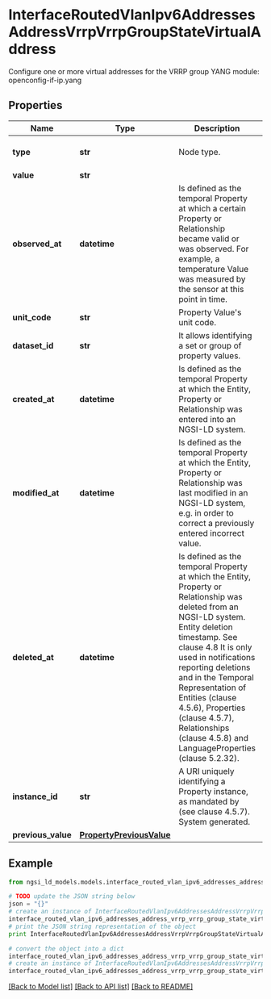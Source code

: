 # InterfaceRoutedVlanIpv6AddressesAddressVrrpVrrpGroupStateVirtualAddress

Configure one or more virtual addresses for the VRRP group  YANG module: openconfig-if-ip.yang 

## Properties

Name | Type | Description | Notes
------------ | ------------- | ------------- | -------------
**type** | **str** | Node type.  | [optional] [default to 'Property']
**value** | **str** |  | 
**observed_at** | **datetime** | Is defined as the temporal Property at which a certain Property or Relationship became valid or was observed. For example, a temperature Value was measured by the sensor at this point in time.  | [optional] 
**unit_code** | **str** | Property Value&#39;s unit code.  | [optional] 
**dataset_id** | **str** | It allows identifying a set or group of property values.  | [optional] 
**created_at** | **datetime** | Is defined as the temporal Property at which the Entity, Property or Relationship was entered into an NGSI-LD system.  | [optional] [readonly] 
**modified_at** | **datetime** | Is defined as the temporal Property at which the Entity, Property or Relationship was last modified in an NGSI-LD system, e.g. in order to correct a previously entered incorrect value.  | [optional] [readonly] 
**deleted_at** | **datetime** | Is defined as the temporal Property at which the Entity, Property or Relationship was deleted from an NGSI-LD system.  Entity deletion timestamp. See clause 4.8 It is only used in notifications reporting deletions and in the Temporal Representation of Entities (clause 4.5.6), Properties (clause 4.5.7), Relationships (clause 4.5.8) and LanguageProperties (clause 5.2.32).  | [optional] [readonly] 
**instance_id** | **str** | A URI uniquely identifying a Property instance, as mandated by (see clause 4.5.7). System generated.  | [optional] [readonly] 
**previous_value** | [**PropertyPreviousValue**](PropertyPreviousValue.md) |  | [optional] 

## Example

```python
from ngsi_ld_models.models.interface_routed_vlan_ipv6_addresses_address_vrrp_vrrp_group_state_virtual_address import InterfaceRoutedVlanIpv6AddressesAddressVrrpVrrpGroupStateVirtualAddress

# TODO update the JSON string below
json = "{}"
# create an instance of InterfaceRoutedVlanIpv6AddressesAddressVrrpVrrpGroupStateVirtualAddress from a JSON string
interface_routed_vlan_ipv6_addresses_address_vrrp_vrrp_group_state_virtual_address_instance = InterfaceRoutedVlanIpv6AddressesAddressVrrpVrrpGroupStateVirtualAddress.from_json(json)
# print the JSON string representation of the object
print InterfaceRoutedVlanIpv6AddressesAddressVrrpVrrpGroupStateVirtualAddress.to_json()

# convert the object into a dict
interface_routed_vlan_ipv6_addresses_address_vrrp_vrrp_group_state_virtual_address_dict = interface_routed_vlan_ipv6_addresses_address_vrrp_vrrp_group_state_virtual_address_instance.to_dict()
# create an instance of InterfaceRoutedVlanIpv6AddressesAddressVrrpVrrpGroupStateVirtualAddress from a dict
interface_routed_vlan_ipv6_addresses_address_vrrp_vrrp_group_state_virtual_address_form_dict = interface_routed_vlan_ipv6_addresses_address_vrrp_vrrp_group_state_virtual_address.from_dict(interface_routed_vlan_ipv6_addresses_address_vrrp_vrrp_group_state_virtual_address_dict)
```
[[Back to Model list]](../README.md#documentation-for-models) [[Back to API list]](../README.md#documentation-for-api-endpoints) [[Back to README]](../README.md)


